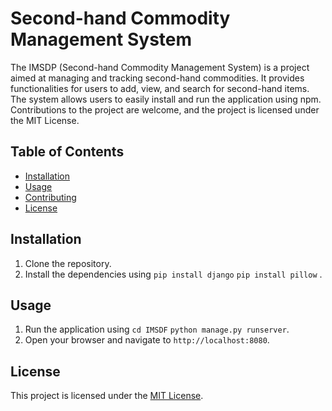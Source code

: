 # Second-hand Commodity Management System

The IMSDP (Second-hand Commodity Management System) is a project aimed at managing and tracking second-hand commodities. It provides functionalities for users to add, view, and search for second-hand items. The system allows users to easily install and run the application using npm. Contributions to the project are welcome, and the project is licensed under the MIT License.

## Table of Contents

- [Installation](#installation)
- [Usage](#usage)
- [Contributing](#contributing)
- [License](#license)

## Installation

1. Clone the repository.
2. Install the dependencies using `pip install django` `pip install pillow` .


## Usage

1. Run the application using `cd IMSDF` `python manage.py runserver`.
2. Open your browser and navigate to `http://localhost:8080`.


## License

This project is licensed under the [MIT License](LICENSE).


